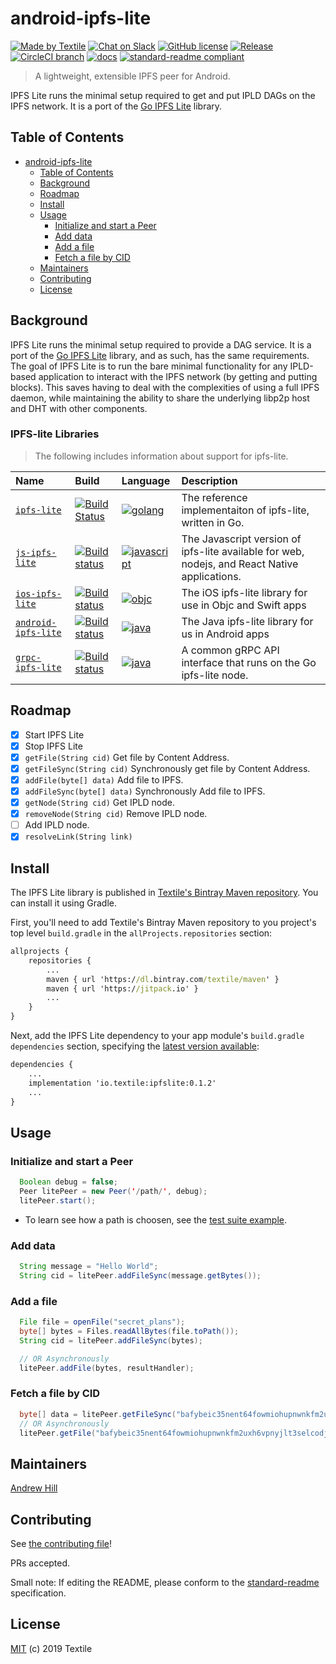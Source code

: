 # android-ipfs-lite

[![Made by Textile](https://img.shields.io/badge/made%20by-Textile-informational.svg?style=flat-square)](https://textile.io)
[![Chat on Slack](https://img.shields.io/badge/slack-slack.textile.io-informational.svg?style=flat-square)](https://slack.textile.io)
[![GitHub license](https://img.shields.io/github/license/textileio/android-ipfs-lite.svg?style=flat-square)](./LICENSE)
[![Release](https://img.shields.io/github/release/textileio/android-ipfs-lite.svg?style=flat-square)](https://github.com/textileio/android-ipfs-lite/releases/latest)
[![CircleCI branch](https://img.shields.io/circleci/project/github/textileio/android-ipfs-lite/master.svg?style=flat-square)](https://circleci.com/gh/textileio/android-ipfs-lite)
[![docs](https://img.shields.io/badge/docs-master-success.svg?style=popout-square)](https://textileio.github.io/android-ipfs-lite/)
[![standard-readme compliant](https://img.shields.io/badge/standard--readme-OK-green.svg?style=flat-square)](https://github.com/RichardLitt/standard-readme)

> A lightweight, extensible IPFS peer for Android.

IPFS Lite runs the minimal setup required to get and put IPLD DAGs on the IPFS network. It is a port of the [Go IPFS Lite](https://github.com/hsanjuan/ipfs-lite) library.

## Table of Contents

- [android-ipfs-lite](#android-ipfs-lite)
  - [Table of Contents](#table-of-contents)
  - [Background](#background)
  - [Roadmap](#roadmap)
  - [Install](#install)
  - [Usage](#usage)
    - [Initialize and start a Peer](#initialize-and-start-a-peer)
    - [Add data](#add-data)
    - [Add a file](#add-a-file)
    - [Fetch a file by CID](#fetch-a-file-by-cid)
  - [Maintainers](#maintainers)
  - [Contributing](#contributing)
  - [License](#license)

## Background

IPFS Lite runs the minimal setup required to provide a DAG service. It is a port of the [Go IPFS Lite](https://github.com/hsanjuan/ipfs-lite) library, and as such, has the same requirements. The goal of IPFS Lite is to run the bare minimal functionality for any IPLD-based application to interact with the IPFS network (by getting and putting blocks). This saves having to deal with the complexities of using a full IPFS daemon, while maintaining the ability to share the underlying libp2p host and DHT with other components.

### IPFS-lite Libraries

> The following includes information about support for ipfs-lite.

| Name | Build | Language | Description |
|:---------|:---------|:---------|:---------|
| [`ipfs-lite`](https://github.com/hsanjuan/ipfs-lite) | [![Build Status](https://img.shields.io/travis/hsanjuan/ipfs-lite.svg?branch=master&style=flat-square)](https://travis-ci.org/hsanjuan/ipfs-lite) | [![golang](https://img.shields.io/badge/golang-blueviolet.svg?style=popout-square)](https://github.com/hsanjuan/ipfs-lite) | The reference implementaiton of ipfs-lite, written in Go. |
| [`js-ipfs-lite`](//github.com/textileio/js-ipfs-lite) | [![Build status](https://img.shields.io/github/workflow/status/textileio/js-ipfs-lite/Test/master.svg?style=popout-square)](https://github.com/textileio/js-ipfs-lite/actions?query=branch%3Amaster) | [![javascript](https://img.shields.io/badge/javascript-blueviolet.svg?style=popout-square)](https://github.com/textileio/js-ipfs-lite)| The Javascript version of ipfs-lite available for web, nodejs, and React Native applications. |
| [`ios-ipfs-lite`](//github.com/textileio/ios-ipfs-lite) | [![Build status](https://img.shields.io/circleci/project/github/textileio/ios-ipfs-lite/master.svg?style=flat-square)](https://github.com/textileio/ios-ipfs-lite/actions?query=branch%3Amaster) | [![objc](https://img.shields.io/badge/objc-blueviolet.svg?style=popout-square)](https://github.com/textileio/ios-ipfs-lite)| The iOS ipfs-lite library for use in Objc and Swift apps |
| [`android-ipfs-lite`](//github.com/textileio/android-ipfs-lite) | [![Build status](https://img.shields.io/circleci/project/github/textileio/android-ipfs-lite/master.svg?style=flat-square)](https://github.com/textileio/android-ipfs-lite/actions?query=branch%3Amaster) | [![java](https://img.shields.io/badge/java-blueviolet.svg?style=popout-square)](https://github.com/textileio/android-ipfs-lite)| The Java ipfs-lite library for us in Android apps |
| [`grpc-ipfs-lite`](//github.com/textileio/grpc-ipfs-lite) | [![Build status](https://img.shields.io/circleci/project/github/textileio/grpc-ipfs-lite/master.svg?style=flat-square)](https://github.com/textileio/grpc-ipfs-lite/actions?query=branch%3Amaster) | [![java](https://img.shields.io/badge/grpc--api-blueviolet.svg?style=popout-square)](https://github.com/textileio/grpc-ipfs-lite)| A common gRPC API interface that runs on the Go ipfs-lite node. |

## Roadmap

- [x] Start IPFS Lite
- [x] Stop IPFS Lite
- [x] `getFile(String cid)` Get file by Content Address.
- [x] `getFileSync(String cid)` Synchronously get file by Content Address.
- [x] `addFile(byte[] data)` Add file to IPFS.
- [x] `addFileSync(byte[] data)` Synchronously Add file to IPFS.
- [x] `getNode(String cid)` Get IPLD node.
- [x] `removeNode(String cid)` Remove IPLD node.
- [ ] Add IPLD node.
- [x] `resolveLink(String link)`

## Install

The IPFS Lite library is published in [Textile's Bintray Maven repository](https://dl.bintray.com/textile/maven).
You can install it using Gradle.

First, you'll need to add Textile's Bintray Maven repository to you project's top level `build.gradle` in the `allProjects.repositories` section:

```cmd
allprojects {
    repositories {
        ...
        maven { url 'https://dl.bintray.com/textile/maven' }
        maven { url 'https://jitpack.io' }
        ...
    }
}
```

Next, add the IPFS Lite dependency to your app module's `build.gradle` `dependencies` section, specifying the [latest version available](https://bintray.com/textile/maven/ipfs-lite/_latestVersion):

```cmd
dependencies {
    ...
    implementation 'io.textile:ipfslite:0.1.2'
    ...
}
```

## Usage

### Initialize and start a Peer

```java
  Boolean debug = false;
  Peer litePeer = new Peer('/path/', debug);
  litePeer.start();
```

* To learn see how a path is choosen, see the [test suite example](https://github.com/textileio/android-ipfs-lite/blob/master/ipfslite/src/androidTest/java/io/textile/ipfslite/PeerTest.java#L38).

### Add data

```java
  String message = "Hello World";
  String cid = litePeer.addFileSync(message.getBytes());
```

### Add a file

```java
  File file = openFile("secret_plans");
  byte[] bytes = Files.readAllBytes(file.toPath());
  String cid = litePeer.addFileSync(bytes);

  // OR Asynchronously
  litePeer.addFile(bytes, resultHandler);
```

### Fetch a file by CID

```java
  byte[] data = litePeer.getFileSync("bafybeic35nent64fowmiohupnwnkfm2uxh6vpnyjlt3selcodjipfrokgi");
  // OR Asynchronously
  litePeer.getFile("bafybeic35nent64fowmiohupnwnkfm2uxh6vpnyjlt3selcodjipfrokgi", resultHandler);
```

## Maintainers

[Andrew Hill](https://github.com/andrewxhill)

## Contributing

See [the contributing file](CONTRIBUTING.md)!

PRs accepted.

Small note: If editing the README, please conform to the [standard-readme](https://github.com/RichardLitt/standard-readme) specification.

## License

[MIT](LICENSE) (c) 2019 Textile
